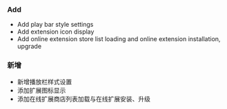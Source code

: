 ### Add

- Add play bar style settings
- Add extension icon display
- Add online extension store list loading and online extension installation, upgrade

### 新增

- 新增播放栏样式设置
- 添加扩展图标显示
- 添加在线扩展商店列表加载与在线扩展安装、升级
